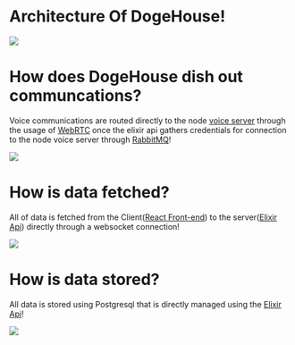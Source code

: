 # Architecture Of DogeHouse!

<img src= "https://github.com/RonaldColyar/dogehouse/blob/staging/docs/Architecture/Architecture.png"/>



# How does DogeHouse dish out communcations?

Voice communications are routed directly to the node [voice server](https://github.com/benawad/dogehouse/tree/staging/shawarma) through the usage of [WebRTC](https://webrtc.org/) once the elixir api gathers credentials for connection to the node voice server through [RabbitMQ](https://www.rabbitmq.com/)!

<img src="https://github.com/RonaldColyar/dogehouse/blob/staging/docs/Architecture/ReactAndNode.png" />

# How is data fetched?

All of data is fetched from the Client([React Front-end](https://github.com/benawad/dogehouse/tree/staging/kofta)) to the server([Elixir Api](https://github.com/benawad/dogehouse/tree/staging/kousa)) directly through a websocket connection!

<img src= "https://github.com/RonaldColyar/dogehouse/blob/staging/docs/Architecture/clientandelixr.png" />

# How is data stored?
All data is stored using Postgresql that is directly managed using the [Elixir Api](https://github.com/benawad/dogehouse/tree/staging/kousa)!


<img src="https://github.com/RonaldColyar/dogehouse/blob/staging/docs/Architecture/ElixirAndPostgresql.png" />
